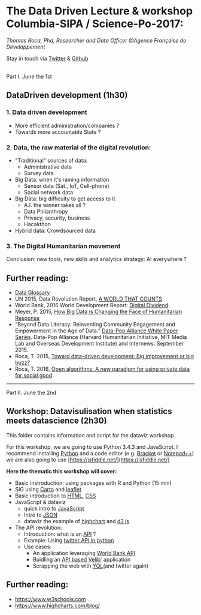 # The Data Driven Lecture & workshop Columbia-SIPA / Science-Po-2017:
*Thomas Roca, Phd, Researcher and Data Officer @Agence Française de Développement*

Stay in touch via [Twitter](https://twitter.com/Thomas_Roca) & [Github](https://github.com/ThomasRoca/)

<br>
Part I. June the 1st

##  DataDriven development (1h30)

### 1. Data driven development
- 	More efficient administration/companies ?
-   Towards more accountable State ?

### 2. Data, the raw material of the digital revolution:
- "Traditional" sources of data:
    - Administrative data
    - Survey data
- Big Data: when it's raining information
    - Sensor data (Sat., IoT, Cell-phone)
    - Social network data
 - Big Data: big difficulty to get access to it
    - A.I. the winner takes all ?
    - Data Philanthropy
    - Privacy, security, business
    - Hacakthon
- Hybrid data: Crowdsourced data
 
### 3. The Digital Humanitarian movement

Conclusion: new tools, new skills and analytics strategy: AI everywhere ?

## Further reading: 
- [Data Glossary](https://github.com/ThomasRoca/Lecture-Columbia-Science-Po-2017/blob/master/Glossary.md)
- UN 2015, Data Revolution Report, [A WORLD THAT COUNTS](http://www.undatarevolution.org/report/)
- World Bank, 2016 World Development Report: [Digital Dividend](http://www.worldbank.org/en/publication/wdr2016)
- Meyer, P. 2015, [How Big Data is Changing the Face of Humanitarian Response](http://www.digital-humanitarians.com/)
- “Beyond Data Literacy: Reinventing Community Engagement and Empowerment in the Age of Data.” [Data-Pop Alliance White Paper Series](http://datapopalliance.org/item/beyond-data-literacy-reinventing-community-engagement-and-empowerment-in-the-age-of-data/). Data-Pop Alliance (Harvard Humanitarian Initiative, MIT Media Lab and Overseas Development Institute) and Internews. September 2015.
- Roca, T. 2015, [Toward data-driven development: Big improvement or big buzz?](https://www.devex.com/news/toward-data-driven-development-big-improvement-or-big-buzz-86192)
- Roca, T. 2016, [Open algorithms: A new paradigm for using private data for social good](https://www.devex.com/news/open-algorithms-a-new-paradigm-for-using-private-data-for-social-good-88434)

--- 

Part II. June the 2nd

## Workshop: Datavisulisation when statistics meets datascience (2h30)
This folder contains information and script for the dataviz workshop

For this workshop, we are going to use Python 3.4.3 and JavaScript.
I recommend installing [Python](https://www.python.org/downloads/release/python-343) and a code editor (e.g. [Bracket](http://brackets.io/) or [Notepad++](https://notepad-plus-plus.org/fr/)) we are also going to use [https://jsfiddle.net/](https://jsfiddle.net/)

**Here the thematic this workshop will cover:**
-	Basic instroduction: using packages with R and Python (15 min) 
-	SIG using [Carto](https://carto.com/) and [leaflet](http://leafletjs.com/)
-	Basic introduction to [HTML](https://www.w3schools.com/html/default.asp), [CSS](https://www.w3schools.com/css/default.asp)
-	JavaScript & dataviz
    + quick intro to [JavaScript](https://www.w3schools.com/js/default.asp)
    + Intro to [JSON](https://en.wikipedia.org/wiki/JSON)
    + dataviz the example of [highchart](https://www.highcharts.com/) and [d3.js](https://d3js.org/)
-	The API revolution:
    + Introduction: what is an [API](https://en.wikipedia.org/wiki/Application_programming_interface) ?
    + Example: Using [twitter API in python](http://nbviewer.jupyter.org/url/www.stats4dev.com/Ipython/Where_on_earth_is_Helen.ipynb)
    + Use cases:
        - An application leveraging [World Bank API](https://datahelpdesk.worldbank.org/knowledgebase/articles/889392-api-documentation)
        - Buidling an [API based Velib'](https://developer.jcdecaux.com/#/opendata/vls?page=getstarted) application 
        - Scrapping the web with [YQL](https://developer.yahoo.com/yql/)(and twitter again) 

## Further reading:
- https://www.w3schools.com
- https://www.highcharts.com/blog/
